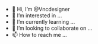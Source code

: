 - 👋 Hi, I’m @Vncdesigner
- 👀 I’m interested in ...
- 🌱 I’m currently learning ...
- 💞️ I’m looking to collaborate on ...
- 📫 How to reach me ...

<!---
Vncdesigner/Vncdesigner is a ✨ special ✨ repository because its `README.md` (this file) appears on your GitHub profile.
You can click the Preview link to take a look at your changes.
--->
